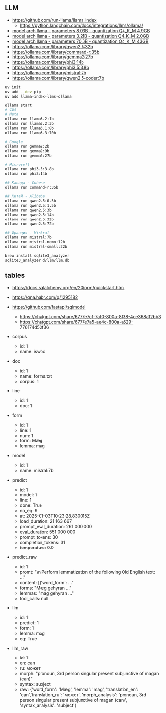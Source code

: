 ## LLM

- https://github.com/run-llama/llama_index
  - https://python.langchain.com/docs/integrations/llms/ollama/
- [model arch llama - parameters 8.03B - quantization Q4_K_M 4.9GB](https://ollama.com/library/llama3.1)
- [model arch llama - parameters 3.21B - quantization Q4_K_M 2.0GB](https://ollama.com/library/llama3.2)
- [model arch llama - parameters 70.6B - quantization Q4_K_M  43GB](https://ollama.com/library/llama3.3)
- https://ollama.com/library/qwen2.5:32b
- https://ollama.com/library/command-r:35b
- https://ollama.com/library/gemma2:27b
- https://ollama.com/library/phi3:14b
- https://ollama.com/library/phi3.5:3.8b
- https://ollama.com/library/mistral:7b
- https://ollama.com/library/qwen2.5-coder:7b

```sh
uv init
uv add --dev pip
uv add llama-index-llms-ollama

ollama start
# США
# Meta
ollama run llama3.2:1b
ollama run llama3.2:3b
ollama run llama3.1:8b 
ollama run llama3.3:70b

# Google
ollama run gemma2:2b
ollama run gemma2:9b
ollama run gemma2:27b 

# Microsoft
ollama run phi3.5:3.8b
ollama run phi3:14b

## Канада - Cohere
ollama run command-r:35b

## Китай - Alibaba
ollama run qwen2.5:0.5b
ollama run qwen2.5:1.5b
ollama run qwen2.5:3b 
ollama run qwen2.5:14b
ollama run qwen2.5:32b
ollama run qwen2.5:72b

## Франция - Mistral
ollama run mistral:7b
ollama run mistral-nemo:12b
ollama run mistral-small:22b

brew install sqlite3_analyzer
sqlite3_analyzer d/llm/llm.db
```

## tables

- https://docs.sqlalchemy.org/en/20/orm/quickstart.html
- https://qna.habr.com/q/1295182
- https://github.com/fastapi/sqlmodel
  - https://chatgpt.com/share/6777e7cf-7af0-800a-8f38-4ce368a12bb3
  - https://chatgpt.com/share/6777e7a5-ae4c-800a-a529-776174d53f36

- corpus  
  - id: 1
  - name: iswoc
- doc
  - id: 1
  - name: forms.txt
  - corpus: 1
- line
  - id: 1
  - doc: 1
- form
  - id: 1
  - line: 1
  - num: 1
  - form: Mæg
  - lemma: mag
- model
  - id: 1
  - name: mistral:7b
- predict
  - id: 1
  - model: 1
  - line: 1
  - done: True
  - no_eq: 9
  - at: 2025-01-03T10:23:28.830015Z
  - load_duration:          21 163 667
  - prompt_eval_duration:  261 000 000
  - eval_duration:         551 000 000
  - prompt_tokens:     30
  - completion_tokens: 31
  - temperature: 0.0
- predict_raw
  - id: 1
  - promt: "\n Perform lemmatization of the following Old English text: ..."
  - content: [{'word_form': ..."
  - forms: "Mæg gehyran ..."
  - lemmas: "mag gehyran ..."
  - tool_calls: null
- llm
  - id: 1
  - predict: 1
  - form: 1
  - lemma: mag
  - eq: True
- llm_raw
  - id: 1
  - en: can
  - ru: может
  - morph: "pronoun, 3rd person singular present subjunctive of magan (can)"
  - syntax: subject
  - raw: {'word_form': 'Mæg', 'lemma': 'mag', 'translation_en': 'can','translation_ru': 'может', 'morph_analysis': 'pronoun, 3rd person singular present subjunctive of magan (can)', 'syntax_analysis': 'subject'}
